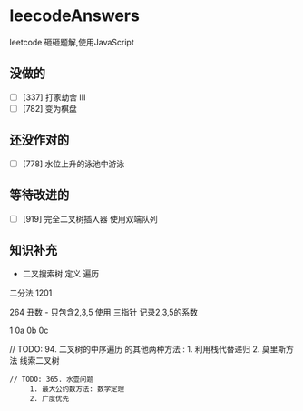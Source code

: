 # leecodeAnswers
leetcode 砸砸题解,使用JavaScript

## 没做的 

+ [ ] [337] 打家劫舍 III
+ [ ] [782] 变为棋盘

## 还没作对的
+ [ ] [778] 水位上升的泳池中游泳

## 等待改进的
+ [ ] [919] 完全二叉树插入器 使用双端队列

## 知识补充

- 二叉搜索树 定义 遍历



二分法
1201 


264 丑数 - 只包含2,3,5 使用 三指针  记录2,3,5的系数

1
0a 0b 0c


// TODO: 
94. 二叉树的中序遍历 的其他两种方法 : 
    1. 利用栈代替递归
    2. 莫里斯方法 线索二叉树



    // TODO: 365. 水壶问题
         1. 最大公约数方法: 数学定理
         2. 广度优先